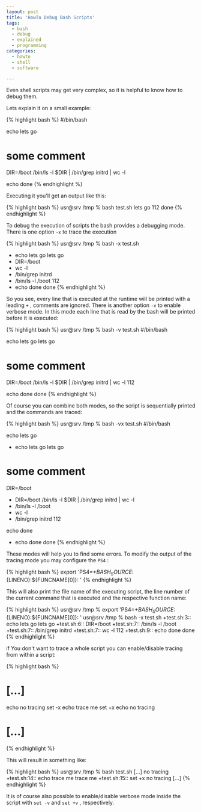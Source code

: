 ```yaml
---
layout: post
title: 'HowTo Debug Bash Scripts'
tags:
  - bash
  - debug
  - explained
  - programming
categories:
  - howto
  - shell
  - software

---
```


Even shell scripts may get very complex, so it is helpful to know how to debug them.

Lets explain it on a small example:



{% highlight bash %}
#/bin/bash

echo lets go

# some comment
DIR=/boot
/bin/ls -l $DIR | /bin/grep initrd  | wc -l

echo done
{% endhighlight %}



Executing it you'll get an output like this:



{% highlight bash %}
usr@srv /tmp % bash test.sh
lets go
112
done
{% endhighlight %}



To debug the execution of scripts the bash provides a debugging mode. There is one option  `-x`  to trace the execution



{% highlight bash %}
usr@srv /tmp % bash -x test.sh
+ echo lets go
lets go
+ DIR=/boot
+ wc -l
+ /bin/grep initrd
+ /bin/ls -l /boot
112
+ echo done
done
{% endhighlight %}



So you see, every line that is executed at the runtime will be printed with a leading  `+` , comments are ignored. There is another option  `-v`  to enable verbose mode. In this mode each line that is read by the bash will be printed before it is executed:



{% highlight bash %}
usr@srv /tmp % bash -v test.sh
#/bin/bash

echo lets go
lets go

# some comment
DIR=/boot
/bin/ls -l $DIR | /bin/grep initrd  | wc -l
112

echo done
done
{% endhighlight %}



Of course you can combine both modes, so the script is sequentially printed and the commands are traced:



{% highlight bash %}
usr@srv /tmp % bash -vx test.sh
#/bin/bash

echo lets go
+ echo lets go
lets go

# some comment
DIR=/boot
+ DIR=/boot
/bin/ls -l $DIR | /bin/grep initrd  | wc -l
+ /bin/ls -l /boot
+ wc -l
+ /bin/grep initrd
112

echo done
+ echo done
done
{% endhighlight %}



These modes will help you to find some errors.
To modify the output of the tracing mode you may configure the  `PS4` :



{% highlight bash %}
export 'PS4=+${BASH_SOURCE}:${LINENO}:${FUNCNAME[0]}: '
{% endhighlight %}



This will also print the file name of the executing script, the line number of the current command that is executed and the respective function name:



{% highlight bash %}
usr@srv /tmp % export 'PS4=+${BASH_SOURCE}:${LINENO}:${FUNCNAME[0]}: '
usr@srv /tmp % bash -x test.sh
+test.sh:3:: echo lets go
lets go
+test.sh:6:: DIR=/boot
+test.sh:7:: /bin/ls -l /boot
+test.sh:7:: /bin/grep initrd
+test.sh:7:: wc -l
112
+test.sh:9:: echo done
done
{% endhighlight %}




if You don't want to trace a whole script you can enable/disable tracing from within a script:



{% highlight bash %}
# [...]
echo no tracing
set -x
echo trace me
set +x
echo no tracing
# [...]
{% endhighlight %}



This will result in something like:



{% highlight bash %}
usr@srv /tmp % bash test.sh
[...]
no tracing
+test.sh:14:: echo trace me
trace me
+test.sh:15:: set +x
no tracing
[...]
{% endhighlight %}



It is of course also possible to enable/disable verbose mode inside the script with  `set -v`  and  `set +v` , respectively.
